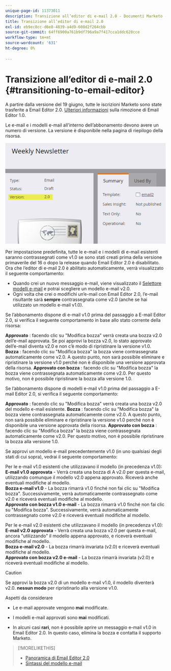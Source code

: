 ```yaml
---
unique-page-id: 11373011
description: Transizione all’editor di e-mail 2.0 - Documenti Marketo - Documentazione del prodotto
title: Transizione all’editor di e-mail 2.0
exl-id: eb9ec8cc-d6e8-4839-a4d9-608d2f264cbb
source-git-commit: 64ff6900a761b9df796a9a7f417cca1ddc628cce
workflow-type: tm+mt
source-wordcount: '631'
ht-degree: 0%

---
```


# Transizione all’editor di e-mail 2.0 {#transitioning-to-email-editor}

A partire dalla versione del 19 giugno, tutte le iscrizioni Marketo sono state trasferite a Email Editor 2.0. [Ulteriori informazioni](https://nation.marketo.com/docs/DOC-7038) sulla rimozione di Email Editor 1.0.

Le e-mail e i modelli e-mail all’interno dell’abbonamento devono avere un numero di versione. La versione è disponibile nella pagina di riepilogo della risorsa.

![](assets/five-5.png)

Per impostazione predefinita, tutte le e-mail e i modelli di e-mail esistenti saranno contrassegnati come v1.0 se sono stati creati prima della versione primaverile del 16 o dopo la release quando Email Editor 2.0 è disabilitato. Ora che l’editor di e-mail 2.0 è abilitato automaticamente, verrà visualizzato il seguente comportamento:

* Quando crei un nuovo messaggio e-mail, viene visualizzato il [Selettore modelli e-mail](email-template-picker-overview.md) e potrai scegliere un modello e-mail v2.0.
* Ogni volta che crei o modifichi un’e-mail con Email Editor 2.0, l’e-mail risultante sarà **sempre** contrassegnata come v2.0 (anche se hai utilizzato un modello e-mail v1.0).

Se l’abbonamento dispone di e-mail v1.0 prima del passaggio a E-mail Editor 2.0, si verifica il seguente comportamento in base allo stato corrente della risorsa:

**Approvato** : facendo clic su &quot;Modifica bozza&quot; verrà creata una bozza v2.0 dell’e-mail approvata. Se poi approvi la bozza v2.0, lo stato approvato dell’e-mail diventa v2.0 e non c’è modo di ripristinare la versione v1.0.\
**Bozza** : facendo clic su &quot;Modifica bozza&quot; la bozza viene contrassegnata automaticamente come v2.0. A questo punto, non sarà possibile eliminare e ripristinare la versione v1.0 perché non è disponibile una versione approvata della risorsa.
**Approvato con bozza** : facendo clic su &quot;Modifica bozza&quot; la bozza viene contrassegnata automaticamente come v2.0. Per questo motivo, non è possibile ripristinare la bozza alla versione 1.0.

Se l’abbonamento dispone di modelli e-mail v1.0 prima del passaggio a E-mail Editor 2.0, si verifica il seguente comportamento:

**Approvato** : facendo clic su &quot;Modifica bozza&quot; verrà creata una bozza v2.0 del modello e-mail esistente.
**Bozza** : facendo clic su &quot;Modifica bozza&quot; la bozza viene contrassegnata automaticamente come v2.0. A questo punto, non sarà possibile eliminare e ripristinare la versione v1.0 perché non è disponibile una versione approvata della risorsa.
**Approvato con bozza** : facendo clic su &quot;Modifica bozza&quot; la bozza viene contrassegnata automaticamente come v2.0. Per questo motivo, non è possibile ripristinare la bozza alla versione 1.0.

Se approvi un modello e-mail precedentemente v1.0 (in uno qualsiasi degli stati di cui sopra), vedrai il seguente comportamento:

Per le e-mail v1.0 esistenti che utilizzavano il modello (in precedenza v1.0):\
**E-mail v1.0 approvata**  - Verrà creata una bozza di A v2.0 per questa e-mail, utilizzando comunque il modello v2.0 appena approvato. Riceverà anche eventuali modifiche al modello.\
**Bozza e-mail v1.0**  - La bozza rimarrà v1.0 finché non fai clic su &quot;Modifica bozza&quot;. Successivamente, verrà automaticamente contrassegnato come v2.0 e riceverà eventuali modifiche al modello.\
**Approvato con bozza v1.0 e-mail**  - La bozza rimarrà v1.0 finché non fai clic su &quot;Modifica bozza&quot;. Successivamente, verrà automaticamente contrassegnato come v2.0 e riceverà eventuali modifiche al modello.

Per le e-mail v2.0 esistenti che utilizzavano il modello (in precedenza v1.0):\
**E-mail v2.0 approvata**  - Verrà creata una bozza v2.0 per questa e-mail, ancora &quot;utilizzando&quot; il modello appena approvato, e riceverà eventuali modifiche al modello.\
**Bozza e-mail v2.0**  - La bozza rimarrà invariata (v2.0) e riceverà eventuali modifiche al modello.\
**Approvato con bozza v2.0 e-mail**  - La bozza rimarrà invariata (v2.0) e riceverà eventuali modifiche al modello.

>[!CAUTION]
>
>Se approvi la bozza v2.0 di un modello e-mail v1.0, il modello diventerà v2.0. **nessun modo** per ripristinarlo alla versione v1.0.

Aspetti da considerare

* Le e-mail approvate vengono **mai** modificate.

* I modelli e-mail approvati sono **mai** modificati.

* In alcuni casi **rari**, non è possibile aprire un messaggio e-mail v1.0 in Email Editor 2.0. In questo caso, elimina la bozza e contatta il supporto Marketo.

>[!MORELIKETHIS]
>
>* [Panoramica di Email Editor 2.0](/help/marketo/product-docs/email-marketing/general/email-editor-2/email-editor-v2-0-overview.md)
>* [Sintassi del modello e-mail](/help/marketo/product-docs/email-marketing/general/email-editor-2/email-template-syntax.md)

